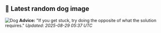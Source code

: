 ## 🐶 Latest random dog image
![Dog](https://images.dog.ceo/breeds/husky/n02110185_1598.jpg)
**Advice:** "If you get stuck, try doing the opposite of what the solution requires."
*Updated: 2025-08-29 05:37 UTC*
